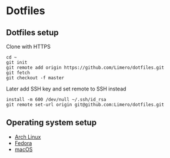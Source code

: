 # Dotfiles

## Dotfiles setup

Clone with HTTPS

```
cd ~
git init
git remote add origin https://github.com/Limero/dotfiles.git
git fetch
git checkout -f master
```

Later add SSH key and set remote to SSH instead

```
install -m 600 /dev/null ~/.ssh/id_rsa
git remote set-url origin git@github.com:Limero/dotfiles.git
```

## Operating system setup

* [Arch Linux](archlinux.md)
* [Fedora](fedora.md)
* [macOS](macos.md)
